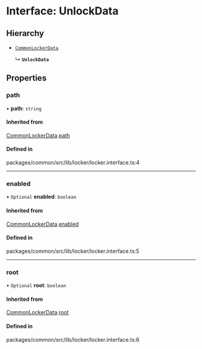 # Interface: UnlockData

## Hierarchy

- [`CommonLockerData`](CommonLockerData.md)

  ↳ **`UnlockData`**

## Properties

### path

• **path**: `string`

#### Inherited from

[CommonLockerData](CommonLockerData.md).[path](CommonLockerData.md#path)

#### Defined in

packages/common/src/lib/locker/locker.interface.ts:4

___

### enabled

• `Optional` **enabled**: `boolean`

#### Inherited from

[CommonLockerData](CommonLockerData.md).[enabled](CommonLockerData.md#enabled)

#### Defined in

packages/common/src/lib/locker/locker.interface.ts:5

___

### root

• `Optional` **root**: `boolean`

#### Inherited from

[CommonLockerData](CommonLockerData.md).[root](CommonLockerData.md#root)

#### Defined in

packages/common/src/lib/locker/locker.interface.ts:6
